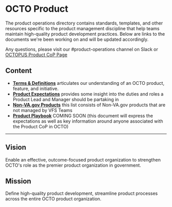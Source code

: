 # OCTO Product
The product operations directory contains standards, templates, and other resources specific to the product management discipline that help teams maintain high-quality product development practices. Below are links to the documents we're been working on and will be updated accordingly. 


Any questions, please visit our #product-operations channel on Slack or [OCTOPUS Product CoP Page](https://dvagov.sharepoint.com/sites/oitocto1/SitePages/Product-CoP.aspx?csf=1&web=1&e=j1AmHz)


## Content
- **[Terms & Definitions](https://github.com/department-of-veterans-affairs/va.gov-team/blob/master/octo/product/terms%20and%20definitions.md)**  articulates our understanding of an OCTO product, feature, and initiative.
- **[Product Expectations](https://github.com/department-of-veterans-affairs/va.gov-team/blob/master/octo/product/Product%20Expectations.md)** provides some insight into the duties and roles a Product Lead and Manager should be partaking in
- **[Non-VA.gov Products](https://github.com/department-of-veterans-affairs/va.gov-team/blob/master/octo/product/Non-VA.gov%20Products.md)** this list consists of Non-VA.gov products that are not managed by VFS Teams 
- **[Product Playbook](https://github.com/department-of-veterans-affairs/va.gov-team/blob/master/octo/product/playbook.md)** COMING SOON (this document will express the expectations as well as key information around anyone associated with the Product CoP in OCTO) 

---

## Vision 
Enable an effective, outcome-focused product organization to strengthen OCTO's role as the premier product organization in government.

## Mission 
Define high-quality product development, streamline product processes across the entire OCTO product organization.
